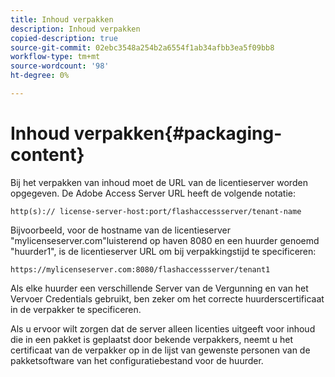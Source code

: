 ```yaml
---
title: Inhoud verpakken
description: Inhoud verpakken
copied-description: true
source-git-commit: 02ebc3548a254b2a6554f1ab34afbb3ea5f09bb8
workflow-type: tm+mt
source-wordcount: '98'
ht-degree: 0%

---
```


# Inhoud verpakken{#packaging-content}

Bij het verpakken van inhoud moet de URL van de licentieserver worden opgegeven. De Adobe Access Server URL heeft de volgende notatie:

```
http(s):// license-server-host:port/flashaccessserver/tenant-name
```

Bijvoorbeeld, voor de hostname van de licentieserver &quot;mylicenseserver.com&quot;luisterend op haven 8080 en een huurder genoemd &quot;huurder1&quot;, is de licentieserver URL om bij verpakkingstijd te specificeren:

```
https://mylicenseserver.com:8080/flashaccessserver/tenant1
```

Als elke huurder een verschillende Server van de Vergunning en van het Vervoer Credentials gebruikt, ben zeker om het correcte huurderscertificaat in de verpakker te specificeren.

Als u ervoor wilt zorgen dat de server alleen licenties uitgeeft voor inhoud die in een pakket is geplaatst door bekende verpakkers, neemt u het certificaat van de verpakker op in de lijst van gewenste personen van de pakketsoftware van het configuratiebestand voor de huurder.
